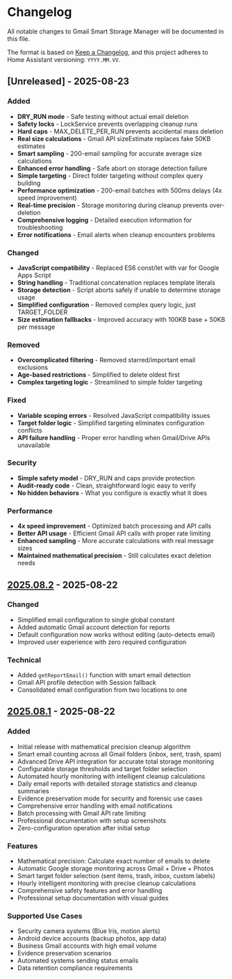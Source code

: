 # Changelog

All notable changes to Gmail Smart Storage Manager will be documented in this file.

The format is based on [Keep a Changelog](https://keepachangelog.com/en/1.0.0/),
and this project adheres to Home Assistant versioning: `YYYY.MM.VV`.

## [Unreleased] - 2025-08-23

### Added
- **DRY_RUN mode** - Safe testing without actual email deletion
- **Safety locks** - LockService prevents overlapping cleanup runs
- **Hard caps** - MAX_DELETE_PER_RUN prevents accidental mass deletion
- **Real size calculations** - Gmail API sizeEstimate replaces fake 50KB estimates
- **Smart sampling** - 200-email sampling for accurate average size calculations
- **Enhanced error handling** - Safe abort on storage detection failure
- **Simple targeting** - Direct folder targeting without complex query building
- **Performance optimization** - 200-email batches with 500ms delays (4x speed improvement)
- **Real-time precision** - Storage monitoring during cleanup prevents over-deletion
- **Comprehensive logging** - Detailed execution information for troubleshooting
- **Error notifications** - Email alerts when cleanup encounters problems

### Changed
- **JavaScript compatibility** - Replaced ES6 const/let with var for Google Apps Script
- **String handling** - Traditional concatenation replaces template literals
- **Storage detection** - Script aborts safely if unable to determine storage usage
- **Simplified configuration** - Removed complex query logic, just TARGET_FOLDER
- **Size estimation fallbacks** - Improved accuracy with 100KB base + 50KB per message

### Removed
- **Overcomplicated filtering** - Removed starred/important email exclusions
- **Age-based restrictions** - Simplified to delete oldest first
- **Complex targeting logic** - Streamlined to simple folder targeting

### Fixed
- **Variable scoping errors** - Resolved JavaScript compatibility issues
- **Target folder logic** - Simplified targeting eliminates configuration conflicts
- **API failure handling** - Proper error handling when Gmail/Drive APIs unavailable

### Security
- **Simple safety model** - DRY_RUN and caps provide protection
- **Audit-ready code** - Clean, straightforward logic easy to verify
- **No hidden behaviors** - What you configure is exactly what it does

### Performance
- **4x speed improvement** - Optimized batch processing and API calls
- **Better API usage** - Efficient Gmail API calls with proper rate limiting
- **Enhanced sampling** - More accurate calculations with real message sizes
- **Maintained mathematical precision** - Still calculates exact deletion needs

## [2025.08.2] - 2025-08-22

### Changed
- Simplified email configuration to single global constant
- Added automatic Gmail account detection for reports
- Default configuration now works without editing (auto-detects email)
- Improved user experience with zero required configuration

### Technical
- Added `getReportEmail()` function with smart email detection
- Gmail API profile detection with Session fallback
- Consolidated email configuration from two locations to one

## [2025.08.1] - 2025-08-22

### Added
- Initial release with mathematical precision cleanup algorithm
- Smart email counting across all Gmail folders (inbox, sent, trash, spam)
- Advanced Drive API integration for accurate total storage monitoring
- Configurable storage thresholds and target folder selection
- Automated hourly monitoring with intelligent cleanup calculations
- Daily email reports with detailed storage statistics and cleanup summaries
- Evidence preservation mode for security and forensic use cases
- Comprehensive error handling with email notifications
- Batch processing with Gmail API rate limiting
- Professional documentation with setup screenshots
- Zero-configuration operation after initial setup

### Features
- Mathematical precision: Calculate exact number of emails to delete
- Automatic Google storage monitoring across Gmail + Drive + Photos
- Smart target folder selection (sent items, trash, inbox, custom labels)
- Hourly intelligent monitoring with precise cleanup calculations
- Comprehensive safety features and error handling
- Professional setup documentation with visual guides

### Supported Use Cases
- Security camera systems (Blue Iris, motion alerts)
- Android device accounts (backup photos, app data)
- Business Gmail accounts with high email volume
- Evidence preservation scenarios
- Automated systems sending status emails
- Data retention compliance requirements

[2025.08.2]: https://github.com/smcneece/gmail-cleanup-script/releases/tag/v2025.08.2
[2025.08.1]: https://github.com/smcneece/gmail-cleanup-script/releases/tag/v2025.08.1